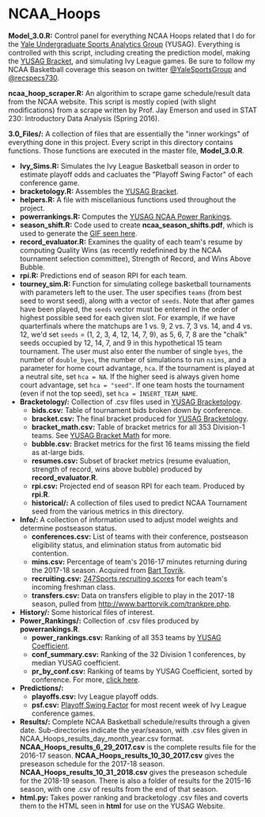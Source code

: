 # NCAA_Hoops
__Model_3.0.R:__ Control panel for everything NCAA Hoops related that I do for the [Yale Undergraduate Sports Analytics Group](http://sports.sites.yale.edu) (YUSAG). Everything is controlled with this script, including creating the prediction model, making the [YUSAG Bracket](http://sports.sites.yale.edu/yusag-bracketology), and simulating Ivy League games. Be sure to follow my NCAA Basketball coverage this season on twitter [@YaleSportsGroup](https://twitter.com/YaleSportsGroup) and [@recspecs730](https://twitter.com/recspecs730).

__ncaa_hoop_scraper.R:__ An algorithim to scrape game schedule/result data from the NCAA website. This script is mostly copied (with slight modifications) from a scrape written by Prof. Jay Emerson and used in STAT 230: Introductory Data Analysis (Spring 2016).

__3.0_Files/:__ A collection of files that are essentially the "inner workings" of everything done in this project. Every script in this directory contains functions. Those functions are executed in the master file, __Model_3.0.R__.
* __Ivy_Sims.R:__ Simulates the Ivy League Basketball season in order to estimate playoff odds and cacluates the "Playoff Swing Factor" of each conference game.
* __bracketology.R:__ Assembles the [YUSAG Bracket](http://sports.sites.yale.edu/yusag-bracketology).
* __helpers.R:__ A file with miscellanious functions used throughout the project.
* __powerrankings.R:__ Computes the [YUSAG NCAA Power Rankings](http://sports.sites.yale.edu/ncaa-power-rankings).
* __season_shift.R:__ Code used to create __ncaa_season_shifts.pdf__, which is used to generate the [GIF seen here](https://twitter.com/recspecs730/status/961986171365621761).
* __record_evaluator.R:__ Examines the quality of each team's resume by computing Quality Wins (as recently redefinined by the NCAA tournament selection committee), Strength of Record, and Wins Above Bubble.
* __rpi.R:__ Predictions end of season RPI for each team.
* __tourney_sim.R:__ Function for simulating college basketball tournaments with parameters left to the user. The user specifies ```teams``` (from best seed to worst seed), along with a vector of ```seeds```. Note that after games have been played, the ```seeds``` vector must be entered in the order of highest possible seed for each given slot. For example, if we have quarterfinals where the matchups are 1 vs. 9, 2 vs. 7, 3 vs. 14, and 4 vs. 12, we'd set ```seeds``` = (1, 2, 3, 4, 12, 14, 7, 9), as 5, 6, 7, 8 are the "chalk" seeds occupied by 12, 14, 7, and 9 in this hypothetical 15 team tournament. The user must also enter the number of single ```byes```, the number of ```double_byes```, the number of simulations to run ```nsims```, and a parameter for home court advantage, ```hca```. If the tournament is played at a neutral site, set ```hca = NA```. If the higher seed is always given home court advantage, set ```hca = "seed"```. If one team hosts the tournament (even if not the top seed), set ```hca = INSERT_TEAM_NAME```.
* __Bracketology/:__ Collection of .csv files used in [YUSAG Bracketology](http://sports.sites.yale.edu/yusag-bracketology).
  * __bids.csv:__ Table of tournament bids broken down by conference.
  * __bracket.csv:__ The final bracket produced for [YUSAG Bracketology](http://sports.sites.yale.edu/yusag-bracketology).
  * __bracket_math.csv:__ Table of bracket metrics for all 353 Division-1 teams. See [YUSAG Bracket Math](http://sports.sites.yale.edu/bracket-math) for more.
  * __bubble.csv:__ Bracket metrics for the first 16 teams missing the field as at-large bids.
  * __resumes.csv:__ Subset of bracket metrics (resume evaluation, strength of record, wins above bubble) produced by __record_evaluator.R__. 
  * __rpi.csv:__ Projected end of season RPI for each team. Produced by __rpi.R__.
  * __historical/:__ A collection of files used to predict NCAA Tournament seed from the various metrics in this directory.
* __Info/:__ A collection of information used to adjust model weights and determine postseason status.
  * __conferences.csv:__ List of teams with their conference, postseason eligibility status, and elimination status from automatic bid contention.
  * __mins.csv:__ Percentage of team's 2016-17 minutes returning during the 2017-18 season. Acquired from [Bart Tovrik](http://www.barttorvik.com/returningmins.php).
  * __recruiting.csv:__ [247Sports recruiting scores](http://247sports.com/Season/2017-Basketball/CompositeTeamRankings) for each team's incoming freshman class.
  * __transfers.csv:__ Data on transfers eligible to play in the 2017-18 season, pulled from http://www.barttorvik.com/trankpre.php.
* __History/:__ Some historical files of interest.
* __Power_Rankings/:__ Collection of .csv files produced by __powerrankings.R__.
  * __power_rankings.csv:__ Ranking of all 353 teams by [YUSAG Coefficient](http://sports.sites.yale.edu/ncaa-mens-basketball-power-rankings).
  * __conf_summary.csv:__ Ranking of the 32 Division 1 conferences, by median YUSAG coefficient. 
  * __pr_by_conf.csv:__ Ranking of teams by YUSAG Coefficient, sorted by conference. For more, [click here](http://sports.sites.yale.edu/ncaa-mens-basketball-power-rankings-0).
* __Predictions/:__ 
  * __playoffs.csv:__ Ivy League playoff odds.
  * __psf.csv:__ [Playoff Swing Factor](http://yaledailynews.com/downthefield/2017/01/31/by-the-numbers-ivy-hoops-games-to-watch/) for most recent week of Ivy League conference games.
* __Results/:__ Complete NCAA Basketball schedule/results through a given date. Sub-directories indicate the year/season, with .csv files given in NCAA_Hoops_results_day_month_year.csv format. __NCAA_Hoops_results_6_29_2017.csv__ is the complete results file for the 2016-17 season. __NCAA_Hoops_results_10_30_2017.csv__ gives the preseason schedule for the 2017-18 season. __NCAA_Hoops_results_10_31_2018.csv__ gives the preseason schedule for the 2018-19 season. There is also a folder of results for the 2015-16 season, with one .csv of results from the end of that season.
* __html.py:__ Takes power ranking and bracketology .csv files and coverts them to the HTML seen in __html__ for use on the YUSAG Website.